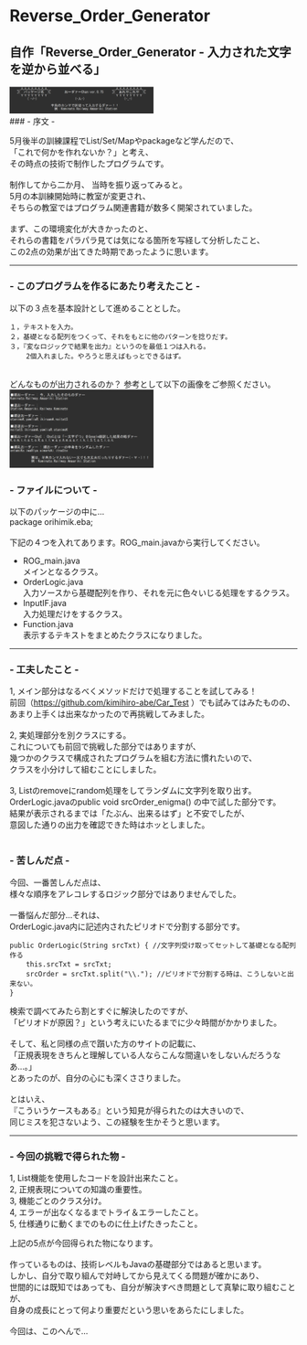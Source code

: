 # Reverse_Order_Generator
## 自作「Reverse_Order_Generator - 入力された文字を逆から並べる」  
<img src="https://github.com/kimihiro-abe/Reverse_Order_Generator/blob/main/Reverse_Order_Generator_01.png" width="50%">
<br>
### - 序文 -

5月後半の訓練課程でList/Set/Mapやpackageなど学んだので、  
「これで何かを作れないか？」と考え、  
その時点の技術で制作したプログラムです。  
<br>
制作してから二か月、 当時を振り返ってみると。  
5月の本訓練開始時に教室が変更され、  
そちらの教室ではプログラム関連書籍が数多く開架されていました。  
<br>
まず、この環境変化が大きかったのと、  
それらの書籍をパラパラ見ては気になる箇所を写経して分析したこと、  
この2点の効果が出てきた時期であったように思います。
<br>
<hr>

### - このプログラムを作るにあたり考えたこと -

以下の３点を基本設計として進めることとした。

    １，テキストを入力。
    ２，基礎となる配列をつくって、それをもとに他のパターンを捻りだす。 
    ３，『変なロジックで結果を出力』というのを最低１つは入れる。
        2個入れました。やろうと思えばもっとできるはず。 

<br>
どんなものが出力されるのか？  
参考として以下の画像をご参照ください。  
<img src="https://github.com/kimihiro-abe/Reverse_Order_Generator/blob/main/Reverse_Order_Generator_02.png" width="50%">
<br>

### - ファイルについて -
以下のパッケージの中に...  
package orihimik.eba;  
<br>
下記の４つを入れてあります。ROG_main.javaから実行してください。

- ROG_main.java  
    メインとなるクラス。
- OrderLogic.java  
    入力ソースから基礎配列を作り、それを元に色々いじる処理をするクラス。  
- InputIF.java  
    入力処理だけをするクラス。  
- Function.java  
    表示するテキストをまとめたクラスになりました。  

<hr>

### - 工夫したこと -

1, メイン部分はなるべくメソッドだけで処理することを試してみる！  
前回（https://github.com/kimihiro-abe/Car_Test ）でも試みてはみたものの、  
あまり上手くは出来なかったので再挑戦してみました。  
<br>
2, 実処理部分を別クラスにする。  
これについても前回で挑戦した部分ではありますが、  
幾つかのクラスで構成されたプログラムを組む方法に慣れたいので、  
クラスを小分けして組むことにしました。  
<br>
3, Listのremoveにrandom処理をしてランダムに文字列を取り出す。  
OrderLogic.javaのpublic void srcOrder_enigma() の中で試した部分です。  
結果が表示されるまでは「たぶん、出来るはず」と不安でしたが、  
意図した通りの出力を確認できた時はホッとしました。  
<br>

### - 苦しんだ点 -
今回、一番苦しんだ点は、  
様々な順序をアレコレするロジック部分ではありませんでした。 
<br>  
一番悩んだ部分...それは、  
OrderLogic.java内に記述内されたピリオドで分割する部分です。   

	public OrderLogic(String srcTxt) { //文字列受け取ってセットして基礎となる配列作る
		this.srcTxt = srcTxt;
		srcOrder = srcTxt.split("\\."); //ピリオドで分割する時は、こうしないと出来ない。
	}

検索で調べてみたら割とすぐに解決したのですが、  
「ピリオドが原因？」という考えにいたるまでに少々時間がかかりました。  
<br>
そして、私と同様の点で躓いた方のサイトの記載に、  
「正規表現をきちんと理解している人ならこんな間違いをしないんだろうなあ…。」  
とあったのが、自分の心にも深くささりました。  
<br>
とはいえ、  
『こういうケースもある』という知見が得られたのは大きいので、  
同じミスを犯さないよう、この経験を生かそうと思います。
<br>

<hr>

### - 今回の挑戦で得られた物 -

1, List機能を使用したコードを設計出来たこと。  
2, 正規表現についての知識の重要性。  
3, 機能ごとのクラス分け。  
4, エラーが出なくなるまでトライ＆エラーしたこと。  
5, 仕様通りに動くまでのものに仕上げたきったこと。  

上記の5点が今回得られた物になります。  
<br>
作っているものは、技術レベルもJavaの基礎部分ではあると思います。  
しかし、自分で取り組んで対峙してから見えてくる問題が確かにあり、  
世間的には既知ではあっても、自分が解決すべき問題として真摯に取り組むことが、  
自身の成長にとって何より重要だという思いをあらたにしました。  
<br>
今回は、このへんで...